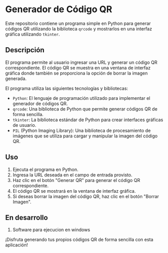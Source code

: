 # Generador de Código QR

Este repositorio contiene un programa simple en Python para generar códigos QR utilizando la biblioteca `qrcode` y mostrarlos en una interfaz gráfica utilizando `tkinter`. 

## Descripción

El programa permite al usuario ingresar una URL y generar un código QR correspondiente. El código QR se muestra en una ventana de interfaz gráfica donde también se proporciona la opción de borrar la imagen generada.

El programa utiliza las siguientes tecnologías y bibliotecas:

- `Python`: El lenguaje de programación utilizado para implementar el generador de códigos QR.
- `qrcode`: Una biblioteca de Python que permite generar códigos QR de forma sencilla.
- `tkinter`: La biblioteca estándar de Python para crear interfaces gráficas de usuario.
- `PIL` (Python Imaging Library): Una biblioteca de procesamiento de imágenes que se utiliza para cargar y manipular la imagen del código QR.

## Uso

1. Ejecuta el programa en Python.
2. Ingresa la URL deseada en el campo de entrada provisto.
3. Haz clic en el botón "Generar QR" para generar el código QR correspondiente.
4. El código QR se mostrará en la ventana de interfaz gráfica.
5. Si deseas borrar la imagen del código QR, haz clic en el botón "Borrar Imagen".

## En desarrollo
1. Software para ejecucion en windows

¡Disfruta generando tus propios códigos QR de forma sencilla con esta aplicación!
